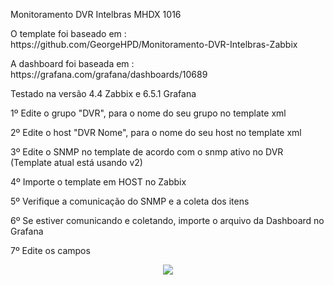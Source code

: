 Monitoramento DVR Intelbras MHDX 1016

<p>O template foi baseado em : https://github.com/GeorgeHPD/Monitoramento-DVR-Intelbras-Zabbix</p>
<p>A dashboard foi baseada em : https://grafana.com/grafana/dashboards/10689</p>
<p>Testado na versão 4.4 Zabbix e 6.5.1 Grafana</p>
<p>1º Edite o grupo "DVR", para o nome do seu grupo no template xml</p>
<p>2º Edite o host "DVR Nome", para o nome do seu host no template xml</p>
<p>3º Edite o SNMP no template de acordo com o snmp ativo no DVR (Template atual está usando v2)</p>
<p>4º Importe o template em HOST no Zabbix</p>
<p>5º Verifique a comunicação do SNMP e a coleta dos itens</p>
<p>6º Se estiver comunicando e coletando, importe o arquivo da Dashboard no Grafana</p>
<p>7º Edite os campos </p>
<p align="center">
<img src="https://user-images.githubusercontent.com/42806550/72466164-1d662e00-37b7-11ea-88b1-829778a2df0d.png">
</p>

